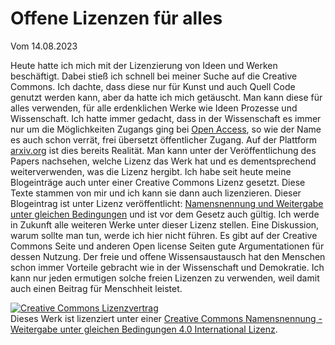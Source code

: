 # Offene Lizenzen für alles
Vom 14.08.2023

Heute hatte ich mich mit der Lizenzierung von Ideen und Werken beschäftigt. Dabei stieß ich schnell bei meiner Suche auf die Creative Commons. Ich dachte, dass diese nur für Kunst und auch Quell Code genutzt werden kann, aber da hatte ich mich getäuscht. Man kann diese für alles verwenden, für alle erdenklichen Werke wie Ideen Prozesse und Wissenschaft. Ich hatte immer gedacht, dass in der Wissenschaft es immer nur um die Möglichkeiten Zugangs ging bei [Open Access](https://de.wikipedia.org/wiki/Open_Access), so wie der Name es auch schon verrät, frei übersetzt öffentlicher Zugang. Auf der Plattform [arxiv.org](https://arxiv.org) ist dies bereits Realität. Man kann unter der Veröffentlichung des Papers nachsehen, welche Lizenz das Werk hat und es dementsprechend weiterverwenden, was die Lizenz hergibt. Ich habe seit heute meine Blogeinträge auch unter einer Creative Commons Lizenz gesetzt. Diese Texte stammen von mir und ich kann sie dann auch lizenzieren. Dieser Blogeintrag ist unter Lizenz veröffentlicht:
[Namensnennung und Weitergabe unter gleichen Bedingungen](https://creativecommons.org/licenses/by-sa/4.0/) und ist vor dem Gesetz auch gültig. Ich werde in Zukunft alle weiteren Werke unter dieser Lizenz stellen. Eine Diskussion, warum sollte man tun, werde ich hier nicht führen. Es gibt auf der Creative Commons Seite und anderen Open license Seiten gute Argumentationen für dessen Nutzung. Der freie und offene Wissensaustausch hat den Menschen schon immer Vorteile gebracht wie in der Wissenschaft und Demokratie. Ich kann nur jeden ermutigen solche freien Lizenzen zu verwenden, weil damit auch einen Beitrag für Menschheit leistet.

<a rel="license" href="http://creativecommons.org/licenses/by-sa/4.0/"><img alt="Creative Commons Lizenzvertrag" style="border-width:0" src="https://i.creativecommons.org/l/by-sa/4.0/88x31.png" /></a><br />Dieses Werk ist lizenziert unter einer <a rel="license" href="http://creativecommons.org/licenses/by-sa/4.0/">Creative Commons Namensnennung - Weitergabe unter gleichen Bedingungen 4.0 International Lizenz</a>.


